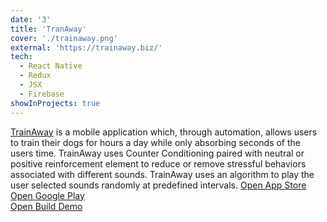 ```yaml
---
date: '3'
title: 'TranAway'
cover: './trainaway.png'
external: 'https://trainaway.biz/'
tech:
  - React Native
  - Redux
  - JSX
  - Firebase
showInProjects: true
---
```


<a href="https://trainaway.biz/" traget="_blank">TrainAway</a> is a mobile application which, through automation, allows users to train their dogs for hours a day while only absorbing seconds of the users time. TrainAway uses Counter Conditioning paired with neutral or positive reinforcement element to reduce or remove stressful behaviors associated with different sounds. TrainAway uses an algorithm to play the user selected sounds randomly at predefined intervals.
<a href="https://apps.apple.com/us/app/trainaway-dog-training/id1390759378" target="_blank">Open App Store</a><br/>
<a href="https://play.google.com/store/apps/details?id=com.trainaway.app&hl=en_US" target="_blank">Open Google Play </a><br/>
<a href="https://www.youtube.com/watch?v=Ml5iNOS8wxQ" target="_blank">Open Build Demo </a> <br/>